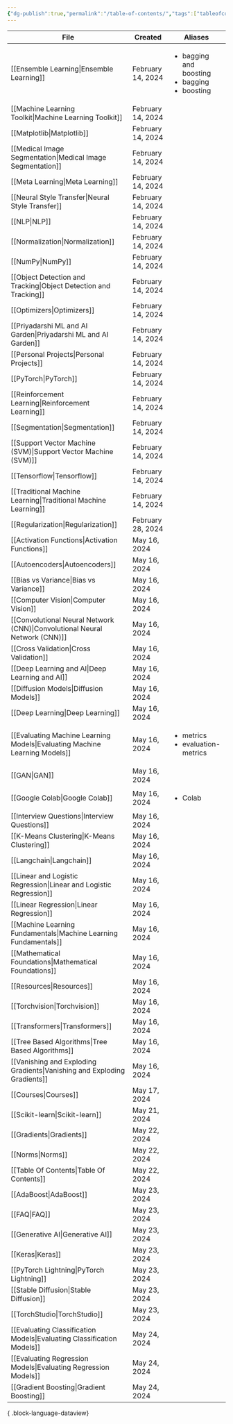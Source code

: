 ```yaml
---
{"dg-publish":true,"permalink":"/table-of-contents/","tags":["tableofcontents","toc"],"noteIcon":"2","updated":"2024-05-22T19:55:07.787+05:30"}
---
```



| File                                                                          | Created           | Aliases                                                                 |
| ----------------------------------------------------------------------------- | ----------------- | ----------------------------------------------------------------------- |
| [[Ensemble Learning\|Ensemble Learning]]                                   | February 14, 2024 | <ul><li>bagging and boosting</li><li>bagging</li><li>boosting</li></ul> |
| [[Machine Learning Toolkit\|Machine Learning Toolkit]]                     | February 14, 2024 | <ul></ul>                                                               |
| [[Matplotlib\|Matplotlib]]                                                 | February 14, 2024 | <ul></ul>                                                               |
| [[Medical Image Segmentation\|Medical Image Segmentation]]                 | February 14, 2024 | <ul></ul>                                                               |
| [[Meta Learning\|Meta Learning]]                                           | February 14, 2024 | <ul></ul>                                                               |
| [[Neural Style Transfer\|Neural Style Transfer]]                           | February 14, 2024 | <ul></ul>                                                               |
| [[NLP\|NLP]]                                                               | February 14, 2024 | <ul></ul>                                                               |
| [[Normalization\|Normalization]]                                           | February 14, 2024 | <ul></ul>                                                               |
| [[NumPy\|NumPy]]                                                           | February 14, 2024 | <ul></ul>                                                               |
| [[Object Detection and Tracking\|Object Detection and Tracking]]           | February 14, 2024 | <ul></ul>                                                               |
| [[Optimizers\|Optimizers]]                                                 | February 14, 2024 | <ul></ul>                                                               |
| [[Priyadarshi ML and AI Garden\|Priyadarshi ML and AI Garden]]             | February 14, 2024 | <ul></ul>                                                               |
| [[Personal Projects\|Personal Projects]]                                   | February 14, 2024 | <ul></ul>                                                               |
| [[PyTorch\|PyTorch]]                                                       | February 14, 2024 | <ul></ul>                                                               |
| [[Reinforcement Learning\|Reinforcement Learning]]                         | February 14, 2024 | <ul></ul>                                                               |
| [[Segmentation\|Segmentation]]                                             | February 14, 2024 | <ul></ul>                                                               |
| [[Support Vector Machine (SVM)\|Support Vector Machine (SVM)]]             | February 14, 2024 | <ul></ul>                                                               |
| [[Tensorflow\|Tensorflow]]                                                 | February 14, 2024 | <ul></ul>                                                               |
| [[Traditional Machine Learning\|Traditional Machine Learning]]             | February 14, 2024 | <ul></ul>                                                               |
| [[Regularization\|Regularization]]                                         | February 28, 2024 | <ul></ul>                                                               |
| [[Activation Functions\|Activation Functions]]                             | May 16, 2024      | <ul></ul>                                                               |
| [[Autoencoders\|Autoencoders]]                                             | May 16, 2024      | <ul></ul>                                                               |
| [[Bias vs Variance\|Bias vs Variance]]                                     | May 16, 2024      | <ul></ul>                                                               |
| [[Computer Vision\|Computer Vision]]                                       | May 16, 2024      | <ul></ul>                                                               |
| [[Convolutional Neural Network (CNN)\|Convolutional Neural Network (CNN)]] | May 16, 2024      | <ul></ul>                                                               |
| [[Cross Validation\|Cross Validation]]                                     | May 16, 2024      | <ul></ul>                                                               |
| [[Deep Learning and AI\|Deep Learning and AI]]                             | May 16, 2024      | <ul></ul>                                                               |
| [[Diffusion Models\|Diffusion Models]]                                     | May 16, 2024      | <ul></ul>                                                               |
| [[Deep Learning\|Deep Learning]]                                           | May 16, 2024      | <ul></ul>                                                               |
| [[Evaluating Machine Learning Models\|Evaluating Machine Learning Models]] | May 16, 2024      | <ul><li>metrics</li><li>evaluation-metrics</li></ul>                    |
| [[GAN\|GAN]]                                                               | May 16, 2024      | <ul></ul>                                                               |
| [[Google Colab\|Google Colab]]                                             | May 16, 2024      | <ul><li>Colab</li></ul>                                                 |
| [[Interview Questions\|Interview Questions]]                               | May 16, 2024      | <ul></ul>                                                               |
| [[K-Means Clustering\|K-Means Clustering]]                                 | May 16, 2024      | <ul></ul>                                                               |
| [[Langchain\|Langchain]]                                                   | May 16, 2024      | <ul></ul>                                                               |
| [[Linear and Logistic Regression\|Linear and Logistic Regression]]         | May 16, 2024      | <ul></ul>                                                               |
| [[Linear Regression\|Linear Regression]]                                   | May 16, 2024      | <ul></ul>                                                               |
| [[Machine Learning Fundamentals\|Machine Learning Fundamentals]]           | May 16, 2024      | <ul></ul>                                                               |
| [[Mathematical Foundations\|Mathematical Foundations]]                     | May 16, 2024      | <ul></ul>                                                               |
| [[Resources\|Resources]]                                                   | May 16, 2024      | <ul></ul>                                                               |
| [[Torchvision\|Torchvision]]                                               | May 16, 2024      | <ul></ul>                                                               |
| [[Transformers\|Transformers]]                                             | May 16, 2024      | <ul></ul>                                                               |
| [[Tree Based Algorithms\|Tree Based Algorithms]]                           | May 16, 2024      | <ul></ul>                                                               |
| [[Vanishing and Exploding Gradients\|Vanishing and Exploding Gradients]]   | May 16, 2024      | <ul></ul>                                                               |
| [[Courses\|Courses]]                                                       | May 17, 2024      | <ul></ul>                                                               |
| [[Scikit-learn\|Scikit-learn]]                                             | May 21, 2024      | <ul></ul>                                                               |
| [[Gradients\|Gradients]]                                                   | May 22, 2024      | <ul></ul>                                                               |
| [[Norms\|Norms]]                                                           | May 22, 2024      | <ul></ul>                                                               |
| [[Table Of Contents\|Table Of Contents]]                                   | May 22, 2024      | <ul></ul>                                                               |
| [[AdaBoost\|AdaBoost]]                                                     | May 23, 2024      | <ul></ul>                                                               |
| [[FAQ\|FAQ]]                                                               | May 23, 2024      | <ul></ul>                                                               |
| [[Generative AI\|Generative AI]]                                           | May 23, 2024      | <ul></ul>                                                               |
| [[Keras\|Keras]]                                                           | May 23, 2024      | <ul></ul>                                                               |
| [[PyTorch Lightning\|PyTorch Lightning]]                                   | May 23, 2024      | <ul></ul>                                                               |
| [[Stable Diffusion\|Stable Diffusion]]                                     | May 23, 2024      | <ul></ul>                                                               |
| [[TorchStudio\|TorchStudio]]                                               | May 23, 2024      | <ul></ul>                                                               |
| [[Evaluating Classification Models\|Evaluating Classification Models]]     | May 24, 2024      | <ul></ul>                                                               |
| [[Evaluating Regression Models\|Evaluating Regression Models]]             | May 24, 2024      | <ul></ul>                                                               |
| [[Gradient Boosting\|Gradient Boosting]]                                   | May 24, 2024      | <ul></ul>                                                               |

{ .block-language-dataview}
